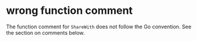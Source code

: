 # wrong function comment

The function comment for `ShareWith` does not follow the Go convention. See the section on comments below.
